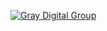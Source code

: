 [![Gray Digital Group](https://www.graydigitalgroup.com/Files/images/graydigitalgroup-logo-wide-2020.png)](https://www.graydigitalgroup.com)
